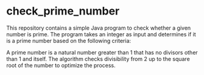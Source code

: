 # check_prime_number 
This repository contains a simple Java program to check whether a given number is prime. The program takes an integer as input and determines if it is a prime number based on the following criteria:

A prime number is a natural number greater than 1 that has no divisors other than 1 and itself.
The algorithm checks divisibility from 2 up to the square root of the number to optimize the process.
